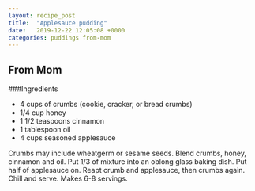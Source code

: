 ```yaml
---
layout: recipe_post
title:  "Applesauce pudding"
date:   2019-12-22 12:05:08 +0000
categories: puddings from-mom
---
```


## From Mom
###Ingredients
* 4 cups of crumbs (cookie, cracker, or bread crumbs)
* 1/4 cup honey
* 1 1/2 teaspoons cinnamon
* 1 tablespoon oil
* 4 cups seasoned applesauce


Crumbs may include wheatgerm or sesame seeds. Blend crumbs, honey, cinnamon and oil. Put 1/3 of mixture into an oblong glass baking dish. Put half of applesauce on. Reapt crumb and applesauce, then crumbs again. Chill and serve. Makes 6-8 servings.
